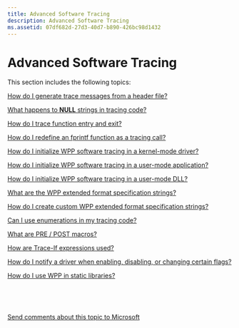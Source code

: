 ```yaml
---
title: Advanced Software Tracing
description: Advanced Software Tracing
ms.assetid: 07df682d-27d3-40d7-b890-426bc98d1432
---
```


# Advanced Software Tracing


This section includes the following topics:

[How do I generate trace messages from a header file?](how-do-i-generate-trace-messages-from-a-header-file-.md)

[What happens to **NULL** strings in tracing code?](what-happens-to-null-strings-in-tracing-code-.md)

[How do I trace function entry and exit?](how-do-i-trace-function-entry-and-exit-.md)

[How do I redefine an fprintf function as a tracing call?](how-do-i-redefine-an-fprintf-function-as-a-tracing-call-.md)

[How do I initialize WPP software tracing in a kernel-mode driver?](how-do-i-initialize-wpp-software-tracing-in-a-kernel-mode-driver-.md)

[How do I initialize WPP software tracing in a user-mode application?](how-do-i-initialize-wpp-software-tracing-in-a-user-mode-application-.md)

[How do I initialize WPP software tracing in a user-mode DLL?](how-do-i-initialize-wpp-software-tracing-in-a-user-mode-dll-.md)

[What are the WPP extended format specification strings?](what-are-the-wpp-extended-format-specification-strings-.md)

[How do I create custom WPP extended format specification strings?](how-do-i-create-custom-wpp-extended-format-specification-strings-.md)

[Can I use enumerations in my tracing code?](can-i-use-enumerations-in-my-tracing-code-.md)

[What are PRE / POST macros?](what-are-pre---post-macros-.md)

[How are Trace-If expressions used?](how-are-trace-if-expressions-used-.md)

[How do I notify a driver when enabling, disabling, or changing certain flags?](how-do-i-notify-a-driver-when-enabling--disabling--or-changing-certain.md)

[How do I use WPP in static libraries?](how-do-i-use-wpp-in-static-libraries-.md)

 

 

[Send comments about this topic to Microsoft](mailto:wsddocfb@microsoft.com?subject=Documentation%20feedback%20[devtest\devtest]:%20Advanced%20Software%20Tracing%20%20RELEASE:%20%2811/17/2016%29&body=%0A%0APRIVACY%20STATEMENT%0A%0AWe%20use%20your%20feedback%20to%20improve%20the%20documentation.%20We%20don't%20use%20your%20email%20address%20for%20any%20other%20purpose,%20and%20we'll%20remove%20your%20email%20address%20from%20our%20system%20after%20the%20issue%20that%20you're%20reporting%20is%20fixed.%20While%20we're%20working%20to%20fix%20this%20issue,%20we%20might%20send%20you%20an%20email%20message%20to%20ask%20for%20more%20info.%20Later,%20we%20might%20also%20send%20you%20an%20email%20message%20to%20let%20you%20know%20that%20we've%20addressed%20your%20feedback.%0A%0AFor%20more%20info%20about%20Microsoft's%20privacy%20policy,%20see%20http://privacy.microsoft.com/default.aspx. "Send comments about this topic to Microsoft")




